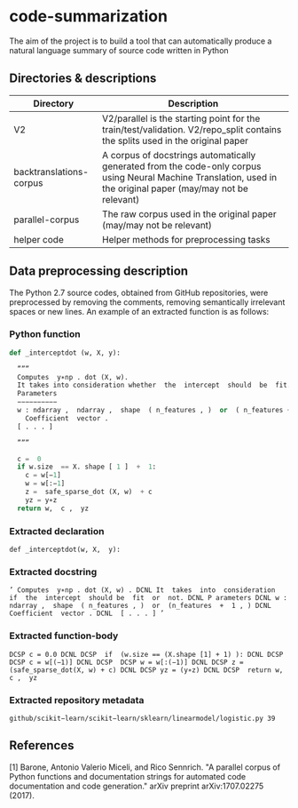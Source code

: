 # code-summarization
The aim of the project is to  build a tool that can automatically produce a natural language summary of source code written in Python

## Directories & descriptions

| Directory | Description |
|-----------|-------------|
| V2 | V2/parallel is the starting point for the train/test/validation. V2/repo_split contains the splits used in the original paper|
| backtranslations-corpus| A corpus of docstrings automatically generated from the code-only corpus using Neural Machine Translation, used in the original paper (may/may not be relevant) |
| parallel-corpus | The raw corpus used in the original paper (may/may not be relevant) |
| helper code | Helper methods for preprocessing tasks |

## Data preprocessing description

The Python 2.7 source codes, obtained from GitHub repositories, were preprocessed by removing the comments, removing semantically irrelevant spaces or new lines. An example of an extracted function is as follows:

### Python function
```python
def _interceptdot (w, X, y):

  ””” 
  Computes  y∗np . dot (X, w).
  It takes into consideration whether  the  intercept  should  be  fit.
  Parameters
  −−−−−−−−−−
  w : ndarray ,  ndarray ,  shape  ( n_features , )  or  ( n_features +  1 , )
    Coefficient  vector .
  [ . . . ]

  ”””

  c =  0
  if w.size  == X. shape [ 1 ]  +  1:
    c = w[−1]
    w = w[:−1]
    z =  safe_sparse_dot (X, w)  + c
    yz = y∗z
  return w,  c ,  yz
  ```
### Extracted declaration 
```def _interceptdot(w, X,  y):``` 

### Extracted docstring 
``` ’ Computes  y∗np . dot (X, w) . DCNL It  takes  into  consideration  if  the  intercept  should be  fit  or  not. DCNL P arameters DCNL w :  ndarray ,  shape  ( n_features , )  or  (n_features  +  1 , ) DCNL Coefficient  vector . DCNL  [ . . . ] ’ ```

### Extracted function-body
``` DCSP c = 0.0 DCNL DCSP  if  (w.size == (X.shape [1] + 1) ): DCNL DCSP  DCSP c = w[(−1)] DCNL DCSP  DCSP w = w[:(−1)] DCNL DCSP z =(safe_sparse_dot(X, w) + c) DCNL DCSP yz = (y∗z) DCNL DCSP  return w,  c ,  yz ```
### Extracted repository metadata

```github/scikit−learn/scikit−learn/sklearn/linearmodel/logistic.py 39```


## References 
[1] Barone, Antonio Valerio Miceli, and Rico Sennrich. "A parallel corpus of Python functions and documentation strings for automated code documentation and code generation." arXiv preprint arXiv:1707.02275 (2017).
